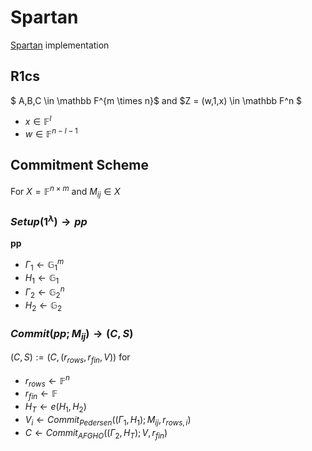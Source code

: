 # Spartan

[Spartan](https://eprint.iacr.org/2019/550.pdf) implementation

## R1cs

$
A,B,C \in \mathbb F^{m \times n}$ and $Z = (w,1,x) \in \mathbb F^n
$

- $x \in \mathbb F^l$
- $w \in \mathbb F^{n - l - 1}$

## Commitment Scheme

For $X = \mathbb F^{n \times m}$ and $M_{ij} \in X$

### $Setup(1^λ) \rightarrow pp$

**pp**

- $Γ_1 \leftarrow \mathbb G_1^m$
- $H_1 \leftarrow \mathbb G_1$
- $Γ_2 \leftarrow \mathbb G_2^n$
- $H_2 \leftarrow \mathbb G_2$

### $Commit(pp;M_{ij}) \rightarrow (C,S)$

$(C,S) := (C,(r_{rows},r_{fin},V))$ for

- $r_{rows} \leftarrow \mathbb F^n$
- $r_{fin} \leftarrow \mathbb F$
- $H_T \leftarrow e(H_1,H_2)$
- $V_i \leftarrow Commit_{Pedersen}((Γ_1,H_1);M_{ij},r_{rows,i})$
- $C \leftarrow Commit_{AFGHO}((Γ_2,H_T);V,r_{fin})$
